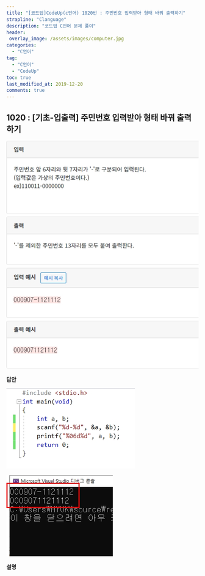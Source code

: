 ```yaml
---
title: "[코드업]CodeUp(c언어) 1020번 : 주민번호 입력받아 형태 바꿔 출력하기"
strapline: "Clanguage"
description: "코드업 C언어 문제 풀이"
header:
 overlay_image: /assets/images/computer.jpg
categories:
  - "C언어"
tag:
  - "C언어"
  - "CodeUp"
toc: true
last_modified_at: 2019-12-20
comments: true
---
```


## 1020 : [기초-입출력] 주민번호 입력받아 형태 바꿔 출력하기

![c1020](/assets/images/c1020.jpg)

**답안**<br>

![c1020](/assets/images/c1020-2.jpg)

![c1020](/assets/images/c1020-1.jpg)

**설명**







